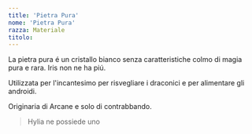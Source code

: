 ```yaml
---
title: 'Pietra Pura'
nome: 'Pietra Pura'
razza: Materiale
titolo:
---
```


La pietra pura é un cristallo bianco senza caratteristiche colmo di magia pura e rara. Iris non ne ha piú.

Utilizzata per l'incantesimo per risvegliare i draconici e per alimentare gli androidi.

Originaria di Arcane e solo di contrabbando.
> Hylia ne possiede uno
